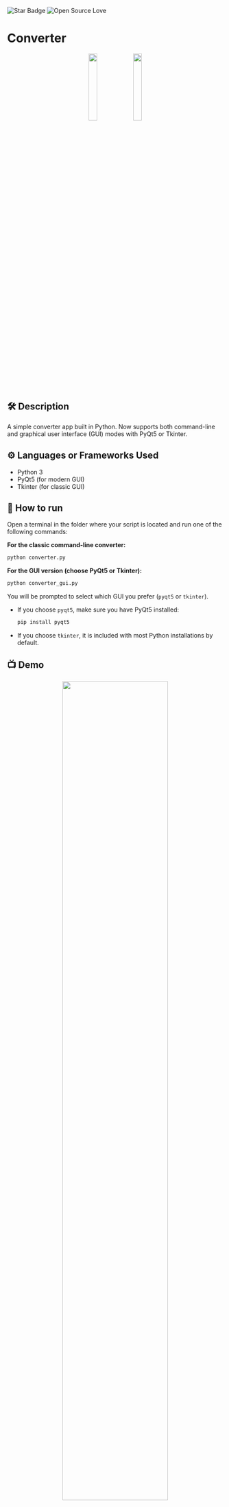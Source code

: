 <!--Please do not remove this part-->
![Star Badge](https://img.shields.io/static/v1?label=%F0%9F%8C%9F&message=If%20Useful&style=style=flat&color=BC4E99)
![Open Source Love](https://badges.frapsoft.com/os/v1/open-source.svg?v=103)

# Converter

<p align="center">
<img src="https://github.com/AlenSenson/python-mini-project/blob/main/Converter/images.png" width=20% height=20%>
<img src="" width=20% height=20%>


## 🛠️ Description
A simple converter app built in Python. Now supports both command-line and graphical user interface (GUI) modes with PyQt5 or Tkinter.

## ⚙️ Languages or Frameworks Used
- Python 3
- PyQt5 (for modern GUI)
- Tkinter (for classic GUI)

## 🌟 How to run
Open a terminal in the folder where your script is located and run one of the following commands:

**For the classic command-line converter:**
```sh
python converter.py
```

**For the GUI version (choose PyQt5 or Tkinter):**
```sh
python converter_gui.py
```
You will be prompted to select which GUI you prefer (`pyqt5` or `tkinter`).

- If you choose `pyqt5`, make sure you have PyQt5 installed:
  ```sh
  pip install pyqt5
  ```
- If you choose `tkinter`, it is included with most Python installations by default.

## 📺 Demo
<p align="center">
<img src="https://github.com/programmer632/python-mini-project/blob/main/Converter/How%20to%20use%20unit%20converter%20GUI.gif" width=70% height=70%>

## 🤖 Author
[Alen Senson](https://github.com/AlenSenson)

---

### ✨ Features
- Convert between units of Length, Area, Volume, Mass, and Time
- Easy-to-use GUI (PyQt5 or Tkinter)
- Command-line support
- Help and symbols for all units

### 📝 Usage (GUI)
1. Select a unit category (e.g. Length, Area, Volume, Mass, Time)
2. Select the starting unit (From unit)
3. Enter the value you want to convert
4. Select or type one or more target units (To unit(s)), separated by commas if more than one
5. Click "Convert" to see the results
6. For unit symbols, click "Symbols"

---
